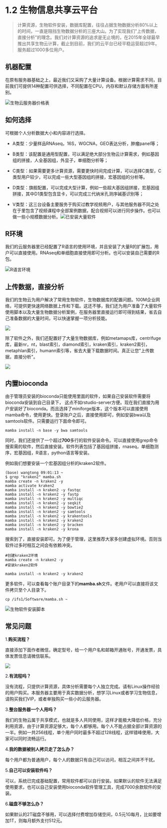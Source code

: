 # 1.2 生物信息共享云平台

> 计算资源，生物软件安装，数据库配置，往往占据生物数据分析80%以上的时间，一直是阻挡生物数据分析的三座大山。为了实现我们"上传数据，直接分析"的理念。我们对计算资源的追求是无止境的，在2015年全球最早推出共享生物云计算，截止到目前，我们的云平台已经平稳运营超过9年。服务超过1000多位用户。

## 机器配置

在原有服务器基础之上，最近我们又采购了大量计算设备。根据计算需求不同，目前我们可提供14种配置可供选择，不同配置在CPU，内存和默认存储方面有所差别。

![生物云服务器价格表](./images/biocloud.png)

##  如何选择

可根据个人分析数据大小和内容进行选择。

- A类型：少量样品RNAseq，16S，WGCNA，GEO表达分析，肿瘤panel等；

- B类型：该配置是通用型配置，可以满足绝大部分生物云计算需求，例如基因组的拼接，人全基因组，外显子，单细胞分析等；
- C类型：如果需要更多计算资源，需要更快时间完成计算，可以选择C类型，C类型用户较少，可以完成一些大型基因组的拼接，宏基因组的分析等。
- D类型：旗舰配置，可以完成大型计算，例如一些超大基因组拼接，宏基因组拼接，其中D1类型包含显卡，可以完成三代纳米孔测序碱基识别等；
- V类型：这三台设备主要服务于购买过教学视频用户，与其他服务器不同之处在于里包含了视频课程中全部案例数据，配合视频可以进行同步操作。也可以做一些小规模数据分析。![已安装大量软件](./images/biocloud2.jpg)



## R环境

我们的云服务器里已经配置了R语言的使用环境，并且安装了大量R的扩展包，用户可以直接使用。RNAseq和单细胞直接使用即可分析。也可以安装自己需要的R包。

![R语言环境](./a2.assets/r2.7.png)



## 上传数据，直接分析

我们的生物云为用户解决了常用生物软件，生物数据库的配置问题。100M企业网络，可提供更快速网络数据上传和下载。这还不够，我们还为用户准备了大量软件使用脚本以及大量生物数据分析案例，在服务器里直接运行即可得到结果，省去自己准备数据的大量时间，可以快速掌握一项分析技能。

![](./images/biosoft.png)

除了软件之外，我们还配置好了大量生物数据库，例如metamaps库，centrifuge库，最新nr，nt，blast索引，diamond索引，kraken索引，kraken2索引，metaphlan索引，humann索引等，省去大量下载数据时间。真正让您"上传数据，直接分析"。

![](./images/database.png)




## 内置bioconda

由于管理员安装的bioconda只能使用里面的软件，如果自己安装软件需要将bioconda安装到自己目录下， 这点不如rstudio-server方便。现在我们直接为用户安装好了bioconda。而且选择了miniforge版本，这个版本可以直接使用mamba命令，使用更快。登录账户之后，直接使用即可，例如安装bwa以及samtools软件。只需要运行下面命令即可。

```         
mamba install -n base -y bwa samtools
```

同时，我们还提供了一个超过**700**多行的软件安装命令。可以直接使用grep命令搜索需的软件，然后直接安装。软件列表包括了基因组拼接，rnaseq，单细胞测序，宏基因组，R语言，python语言等安装。

例如我们想要安装一个宏基因组分析的kraken2软件。

```         
(base) wangtong 09:01:13 ~
$ grep "kraken2" mamba.sh 
mamba create -n kraken2 -y
mamba activate kraken2
mamba install -n kraken2 -y fastqc 
mamba install -n kraken2 -y fastp
mamba install -n kraken2 -y multiqc
mamba install -n kraken2 -y seqkit
mamba install -n kraken2 -y bowtie2 
mamba install -n kraken2 -y samtools
mamba install -n kraken2 -y krakentools
mamba install -n kraken2 -y kraken2
mamba install -n kraken2 -y bracken 
mamba install -n kraken2 -y krona
```

搜索到了，直接安装即可。为了便于管理，这里推荐大家多创建虚拟环境。否则当软件过多时相互之间会有依赖冲突。

```         
#创建kraken2环境
mamba create -n kraken2 -y
#安装kraken2软件

mamba install -n kraken2 -y kraken2
```

更多软件，可以查看每个账户目录下的**mamba.sh**文件。老用户可以直接将该文件拷贝至个人目录下。

```         
cp /ifs1/Software/mamba.sh ~
```

![生物软件安装脚本](images/biocloud4.png)


## 常见问题

1.**购买流程？**

直接添加下面作者微信，确定型号，给一个用户名和邮箱开通账号，开通发票，具体发票信息请微信联系。

![](./images/weixin.jpg)

2.**有流程吗？**

没有流程，只提供计算资源，具体分析需要每个人独立完成。请有Linux操作经验的用户购买。本服务器主要用于真实数据分析，想学习Linux或者学习生物信息，请购买我们VIP，或者单独购买一些小的云服务器。

3.**整台服务器一个人用吗？**

我们的生物云属于共享模式，也就是多人共同使用，这样才能极大降低价格，充分利用资源，由于计算资源足够大，每个人都够用。每个人不能占据全部计算资源的一半。例如一共256线程，单个用户同时最多不超过128线程，这样错峰使用，大家可以同时流畅运行。

4.**我的数据被别人拷贝走了怎么办？**

每个用户都为普通用户，每个人的数据只有自己可以访问，相互之间并不干扰。

5.**自己可以安装软件吗？**

可以，系统已完成基础配置，常用软件都可以自行安装。如果默认的软件无法满足使用要求，也可以自己安装使用bioconda软件管理工具，完成7000余款软件的安装。

6.**磁盘不够怎么办？**

如果默认的2T磁盘不够用，可以选择付费增加存储空间，0.5元1G每月，比如要增加1T，则每月额外支付512元。